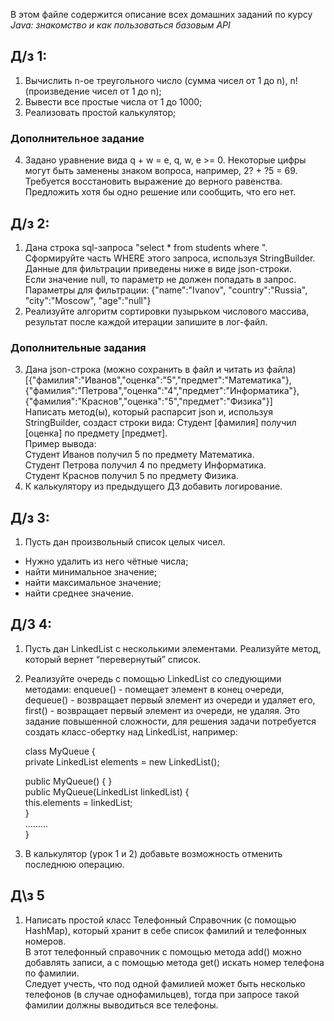 В этом файле содержится описание всех домашних заданий по курсу *Java: знакомство и как пользоваться базовым API*

## Д/з 1:
1. Вычислить n-ое треугольного число (сумма чисел от 1 до n), n! (произведение чисел от 1 до n);
1. Вывести все простые числа от 1 до 1000;
1. Реализовать простой калькулятор;
### Дополнительное задание
4. Задано уравнение вида q + w = e, q, w, e >= 0. Некоторые цифры могут быть заменены знаком вопроса, например, 2? + ?5 = 69. Требуется восстановить выражение до верного равенства. Предложить хотя бы одно решение или сообщить, что его нет.

## Д/з 2:
1. Дана строка sql-запроса "select * from students where ". Сформируйте часть WHERE этого запроса, используя StringBuilder. Данные для фильтрации приведены ниже в виде json-строки.  
Если значение null, то параметр не должен попадать в запрос.  
Параметры для фильтрации: {"name":"Ivanov", "country":"Russia", "city":"Moscow", "age":"null"}
1. Реализуйте алгоритм сортировки пузырьком числового массива, результат после каждой итерации запишите в лог-файл.
### Дополнительные задания
3. Дана json-строка (можно сохранить в файл и читать из файла)  
[{"фамилия":"Иванов","оценка":"5","предмет":"Математика"},{"фамилия":"Петрова","оценка":"4","предмет":"Информатика"},{"фамилия":"Краснов","оценка":"5","предмет":"Физика"}]  
Написать метод(ы), который распарсит json и, используя StringBuilder, создаст строки вида: Студент [фамилия] получил [оценка] по предмету [предмет].  
Пример вывода:  
Студент Иванов получил 5 по предмету Математика.  
Студент Петрова получил 4 по предмету Информатика.  
Студент Краснов получил 5 по предмету Физика.
1. К калькулятору из предыдущего ДЗ добавить логирование.

## Д/з 3:
1. Пусть дан произвольный список целых чисел.
* Нужно удалить из него чётные числа;
* найти минимальное значение;
* найти максимальное значение;
* найти среднее значение.

## Д/3 4:
1. Пусть дан LinkedList с несколькими элементами. Реализуйте метод, который вернет “перевернутый” список.
1. Реализуйте очередь с помощью LinkedList со следующими методами:
enqueue() - помещает элемент в конец очереди,
dequeue() - возвращает первый элемент из очереди и удаляет его,
first() - возвращает первый элемент из очереди, не удаляя.
Это задание повышенной сложности, для решения задачи потребуется создать класс-обертку над LinkedList, например:

    class MyQueue {  
    private LinkedList elements = new LinkedList();

    public MyQueue() { }  
    public MyQueue(LinkedList linkedList) {  
        this.elements = linkedList;  
    }  
        .........  
}
3. В калькулятор (урок 1 и 2) добавьте возможность отменить последнюю операцию.

## Д\з 5
1. Написать простой класс Телефонный Справочник (с помощью HashMap), который хранит в себе список фамилий и телефонных номеров.  
В этот телефонный справочник с помощью метода add() можно добавлять записи, а с помощью метода get() искать номер телефона по фамилии.  
Следует учесть, что под одной фамилией может быть несколько телефонов (в случае однофамильцев),
тогда при запросе такой фамилии должны выводиться все телефоны.  